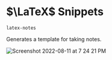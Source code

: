 # $\LaTeX$ Snippets

`latex-notes`

Generates a template for taking notes.

![Screenshot 2022-08-11 at 7 24 21 PM](https://user-images.githubusercontent.com/46394857/184149777-4da9ef12-cf1a-4aa3-b55d-bcfa74eb344b.png)

